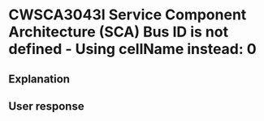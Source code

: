 # CWSCA3043I Service Component Architecture (SCA) Bus ID is not defined - Using cellName instead: 0

## Explanation

## User response